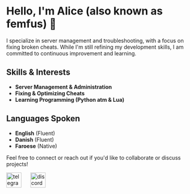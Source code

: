 # Hello, I'm Alice (also known as femfus) 👋

I specialize in server management and troubleshooting, with a focus on fixing broken cheats. While I'm still refining my development skills, I am committed to continuous improvement and learning.

## Skills & Interests
- **Server Management & Administration**
- **Fixing & Optimizing Cheats**
- **Learning Programming (Python atm & Lua)**

## Languages Spoken
- **English** (Fluent)
- **Danish** (Fluent)
- **Faroese** (Native)

Feel free to connect or reach out if you'd like to collaborate or discuss projects!

<a href="https://t.me/ciladev"><img src="https://github.com/user-attachments/assets/b6c18e41-ef77-4036-997a-771bf244a1d3" alt="telegram" width="40" height="40" style="margin-right: 10px;"></a>
<a href="https://discord.com/invite/tEVWn24N"><img src="https://github.com/user-attachments/assets/b6c18e41-ef77-4036-997a-771bf244a1d3" alt="discord" width="40" height="40" style="margin-left: 10px;"></a>

